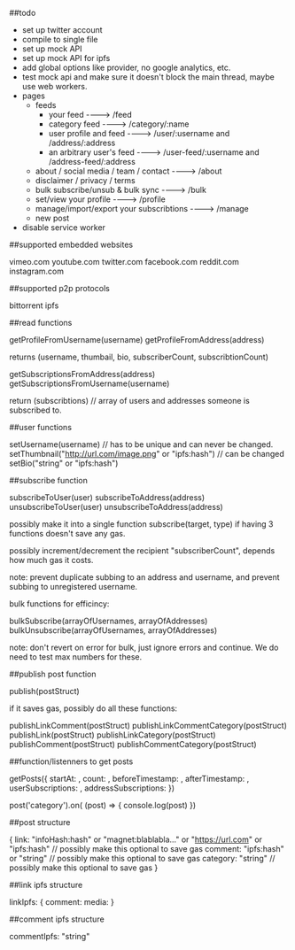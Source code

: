 ##todo

- set up twitter account
- compile to single file
- set up mock API
- set up mock API for ipfs
- add global options like provider, no google analytics, etc.
- test mock api and make sure it doesn't block the main thread, maybe use web workers.
- pages
  - feeds
    - your feed ----> /feed
    - category feed ----> /category/:name
    - user profile and feed ----> /user/:username and /address/:address
    - an arbitrary user's feed ----> /user-feed/:username and /address-feed/:address
  - about / social media / team / contact ----> /about
  - disclaimer / privacy / terms
  - bulk subscribe/unsub & bulk sync ----> /bulk
  - set/view your profile ----> /profile
  - manage/import/export your subscribtions ----> /manage
  - new post
- disable service worker

##supported embedded websites

vimeo.com
youtube.com
twitter.com
facebook.com
reddit.com
instagram.com

##supported p2p protocols

bittorrent
ipfs

##read functions

getProfileFromUsername(username)
getProfileFromAddress(address)

returns (username, thumbail, bio, subscriberCount, subscribtionCount)

getSubscriptionsFromAddress(address)
getSubscriptionsFromUsername(username)

return (subscribtions) // array of users and addresses someone is subscribed to.

##user functions

setUsername(username) // has to be unique and can never be changed.
setThumbnail("http://url.com/image.png" or "ipfs:hash") // can be changed
setBio("string" or "ipfs:hash")

##subscribe function

subscribeToUser(user)
subscribeToAddress(address)
unsubscribeToUser(user)
unsubscribeToAddress(address)

possibly make it into a single function subscribe(target, type) if having 3 functions doesn't save any gas.

possibly increment/decrement the recipient "subscriberCount", depends how much gas it costs.

note: prevent duplicate subbing to an address and username, and prevent subbing to unregistered username.

bulk functions for efficincy:

bulkSubscribe(arrayOfUsernames, arrayOfAddresses)
bulkUnsubscribe(arrayOfUsernames, arrayOfAddresses)

note: don't revert on error for bulk, just ignore errors and continue. We do need to test max numbers for these.

##publish post function

publish(postStruct)

if it saves gas, possibly do all these functions:

publishLinkComment(postStruct)
publishLinkCommentCategory(postStruct)
publishLink(postStruct)
publishLinkCategory(postStruct)
publishComment(postStruct)
publishCommentCategory(postStruct)

##function/listenners to get posts

getPosts({
  startAt: <int>, 
  count: <int>,
  beforeTimestamp: <int>,
  afterTimestamp: <int>,
  userSubscriptions: <array>,
  addressSubscriptions: <array>
})

post('category').on( (post) => {
  console.log(post)
})

##post structure 

{
	link: "infoHash:hash" or "magnet:blablabla..." or "https://url.com" or "ipfs:hash" // possibly make this optional to save gas
	comment: "ipfs:hash" or "string" // possibly make this optional to save gas
	category: "string" // possibly make this optional to save gas
}

##link ipfs structure

linkIpfs: {
	comment:
	media:
}

##comment ipfs structure

commentIpfs: "string"